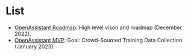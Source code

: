 # List

- [OpenAssistant Roadmap](https://docs.google.com/presentation/d/1n7IrAOVOqwdYgiYrXc8Sj0He8krn5MVZO_iLkCjTtu0/edit?usp=sharing):
  High level vison and roadmap (December 2022).
- [OpenAssistant MVP](https://docs.google.com/presentation/d/1MXH5kJcew7h1aA9PBx2MirkEkjCBLnABbbrPsgbcyQg/edit?usp=sharing):
  Goal: Crowd-Sourced Training Data Collection (January 2023).
